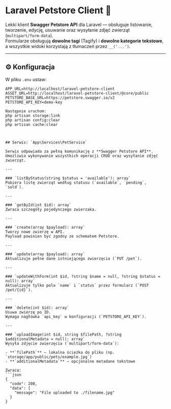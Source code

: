 # Laravel Petstore Client 🐾

Lekki klient **Swagger Petstore API** dla Laravel — obsługuje listowanie, tworzenie, edycję, usuwanie oraz wysyłanie zdjęć zwierząt (`multipart/form-data`).  
Formularze obsługują **dowolne tagi** (Tagify) i **dowolne kategorie tekstowe**, a wszystkie widoki korzystają z tłumaczeń przez `__('...')`.

---

## ⚙️ Konfiguracja

W pliku `.env` ustaw:

````env
APP_URL=http://localhost/laravel-petstore-client
ASSET_URL=http://localhost/laravel-petstore-client/@core/public
PETSTORE_BASE_URL=https://petstore.swagger.io/v2
PETSTORE_API_KEY=demo-key

Następnie uruchom:
php artisan storage:link
php artisan config:clear
php artisan cache:clear



## Serwis: `App\Services\PetService`

Serwis odpowiada za pełną komunikację z **Swagger Petstore API**.
Umożliwia wykonywanie wszystkich operacji CRUD oraz wysyłanie zdjęć zwierząt.

---

### `listByStatus(string $status = 'available'): array`
Pobiera listę zwierząt według statusu (`available`, `pending`, `sold`).

---

### `getById(int $id): array`
Zwraca szczegóły pojedynczego zwierzaka.

---

### `create(array $payload): array`
Tworzy nowe zwierzę w API.
Payload powinien być zgodny ze schematem Petstore.

---

### `update(array $payload): array`
Aktualizuje pełne dane istniejącego zwierzęcia (`PUT /pet`).

---

### `updateWithForm(int $id, ?string $name = null, ?string $status = null): array`
Aktualizuje tylko pola `name` i `status` przez formularz (`POST /pet/{id}`).

---

### `delete(int $id): array`
Usuwa zwierzę po ID.
Wymaga nagłówka `api_key` w konfiguracji (`PETSTORE_API_KEY`).

---

### `uploadImage(int $id, string $filePath, ?string $additionalMetadata = null): array`
Wysyła zdjęcie zwierzęcia (`multipart/form-data`):

- **`filePath`** – lokalna ścieżka do pliku (np. `storage/app/public/pets/example.jpg`)
- **`additionalMetadata`** – opcjonalne metadane tekstowe

Zwraca:
```json
{
  "code": 200,
  "data": {
    "message": "File uploaded to ./filename.jpg"
  }
}
````
